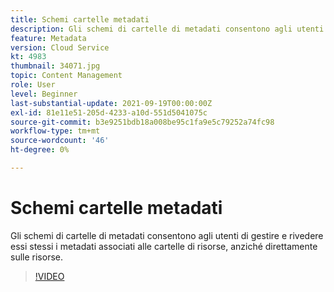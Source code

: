 ```yaml
---
title: Schemi cartelle metadati
description: Gli schemi di cartelle di metadati consentono agli utenti di gestire e rivedere essi stessi i metadati associati alle cartelle di risorse, anziché direttamente sulle risorse.
feature: Metadata
version: Cloud Service
kt: 4983
thumbnail: 34071.jpg
topic: Content Management
role: User
level: Beginner
last-substantial-update: 2021-09-19T00:00:00Z
exl-id: 81e11e51-205d-4233-a10d-551d5041075c
source-git-commit: b3e9251bdb18a008be95c1fa9e5c79252a74fc98
workflow-type: tm+mt
source-wordcount: '46'
ht-degree: 0%

---
```


# Schemi cartelle metadati

Gli schemi di cartelle di metadati consentono agli utenti di gestire e rivedere essi stessi i metadati associati alle cartelle di risorse, anziché direttamente sulle risorse.

>[!VIDEO](https://video.tv.adobe.com/v/34071?quality=12&learn=on)
